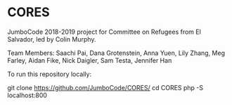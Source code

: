 # CORES

JumboCode 2018-2019 project for Committee on Refugees from El Salvador, led by Colin Murphy.

Team Members: Saachi Pai, Dana Grotenstein, Anna Yuen, Lily Zhang, Meg Farley, Aidan Fike, Nick Daigler, Sam Testa, Jennifer Han

To run this repository locally:

  git clone https://github.com/JumboCode/CORES/
  cd CORES
  php -S localhost:800

